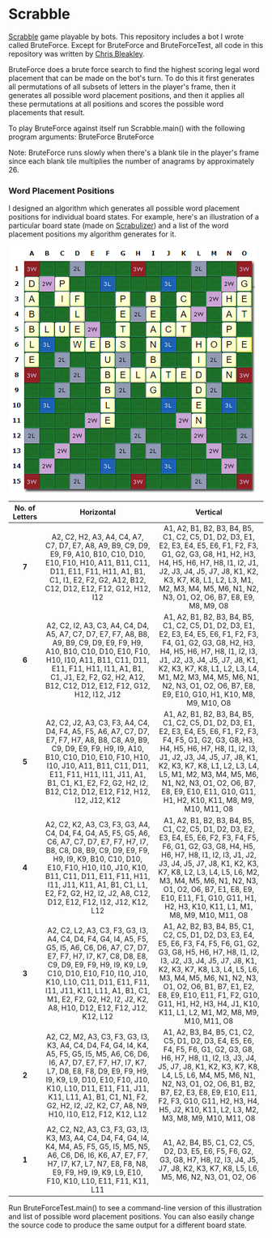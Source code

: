 # Scrabble
[Scrabble](https://en.wikipedia.org/wiki/Scrabble) game playable by bots. This repository includes a bot I wrote called BruteForce. Except for BruteForce and BruteForceTest, all code in this repository was written by [Chris Bleakley](https://people.ucd.ie/chris.bleakley).

BruteForce does a brute force search to find the highest scoring legal word placement that can be made on the bot's turn. To do this it first generates all permutations of all subsets of letters in the player's frame, then it generates all possible word placement positions, and then it applies all these permutations at all positions and scores the possible word placements that result.

To play BruteForce against itself run Scrabble.main() with the following program arguments: BruteForce BruteForce

Note: BruteForce runs slowly when there's a blank tile in the player's frame since each blank tile multiplies the number of anagrams by approximately 26.

### Word Placement Positions
I designed an algorithm which generates all possible word placement positions for individual board states. For example, here's an illustration of a particular board state (made on [Scrabulizer](https://www.scrabulizer.com/)) and a list of the word placement positions my algorithm generates for it.

<img src="exampleboardstate.PNG" />

| No. of Letters | Horizontal | Vertical |
| :---: | :---: | :---: |
| **7** | A2, C2, H2, A3, A4, C4, A7, C7, D7, E7, A8, A9, B9, C9, D9, E9, F9, A10, B10, C10, D10, E10, F10, H10, A11, B11, C11, D11, E11, F11, H11, A1, B1, C1, I1, E2, F2, G2, A12, B12, C12, D12, E12, F12, G12, H12, I12 | A1, A2, B1, B2, B3, B4, B5, C1, C2, C5, D1, D2, D3, E1, E2, E3, E4, E5, E6, F1, F2, F3, G1, G2, G3, G8, H1, H2, H3, H4, H5, H6, H7, H8, I1, I2, J1, J2, J3, J4, J5, J7, J8, K1, K2, K3, K7, K8, L1, L2, L3, M1, M2, M3, M4, M5, M6, N1, N2, N3, O1, O2, O6, B7, E8, E9, M8, M9, O8 |
| **6** | A2, C2, I2, A3, C3, A4, C4, D4, A5, A7, C7, D7, E7, F7, A8, B8, A9, B9, C9, D9, E9, F9, H9, A10, B10, C10, D10, E10, F10, H10, I10, A11, B11, C11, D11, E11, F11, H11, I11, A1, B1, C1, J1, E2, F2, G2, H2, A12, B12, C12, D12, E12, F12, G12, H12, I12, J12 | A1, A2, B1, B2, B3, B4, B5, C1, C2, C5, D1, D2, D3, E1, E2, E3, E4, E5, E6, F1, F2, F3, F4, G1, G2, G3, G8, H2, H3, H4, H5, H6, H7, H8, I1, I2, I3, J1, J2, J3, J4, J5, J7, J8, K1, K2, K3, K7, K8, L1, L2, L3, L4, M1, M2, M3, M4, M5, M6, N1, N2, N3, O1, O2, O6, B7, E8, E9, E10, G10, H1, K10, M8, M9, M10, O8 |
| **5** | A2, C2, J2, A3, C3, F3, A4, C4, D4, F4, A5, F5, A6, A7, C7, D7, E7, F7, H7, A8, B8, C8, A9, B9, C9, D9, E9, F9, H9, I9, A10, B10, C10, D10, E10, F10, H10, I10, J10, A11, B11, C11, D11, E11, F11, H11, I11, J11, A1, B1, C1, K1, E2, F2, G2, H2, I2, B12, C12, D12, E12, F12, H12, I12, J12, K12 | A1, A2, B1, B2, B3, B4, B5, C1, C2, C5, D1, D2, D3, E1, E2, E3, E4, E5, E6, F1, F2, F3, F4, F5, G1, G2, G3, G8, H3, H4, H5, H6, H7, H8, I1, I2, I3, J1, J2, J3, J4, J5, J7, J8, K1, K2, K3, K7, K8, L1, L2, L3, L4, L5, M1, M2, M3, M4, M5, M6, N1, N2, N3, O1, O2, O6, B7, E8, E9, E10, E11, G10, G11, H1, H2, K10, K11, M8, M9, M10, M11, O8 |
| **4** | A2, C2, K2, A3, C3, F3, G3, A4, C4, D4, F4, G4, A5, F5, G5, A6, C6, A7, C7, D7, E7, F7, H7, I7, B8, C8, D8, B9, C9, D9, E9, F9, H9, I9, K9, B10, C10, D10, E10, F10, H10, I10, J10, K10, B11, C11, D11, E11, F11, H11, I11, J11, K11, A1, B1, C1, L1, E2, F2, G2, H2, I2, J2, A8, C12, D12, E12, F12, I12, J12, K12, L12 | A1, A2, B1, B2, B3, B4, B5, C1, C2, C5, D1, D2, D3, E2, E3, E4, E5, E6, F2, F3, F4, F5, F6, G1, G2, G3, G8, H4, H5, H6, H7, H8, I1, I2, I3, J1, J2, J3, J4, J5, J7, J8, K1, K2, K3, K7, K8, L2, L3, L4, L5, L6, M2, M3, M4, M5, M6, N1, N2, N3, O1, O2, O6, B7, E1, E8, E9, E10, E11, F1, G10, G11, H1, H2, H3, K10, K11, L1, M1, M8, M9, M10, M11, O8 |
| **3** | A2, C2, L2, A3, C3, F3, G3, I3, A4, C4, D4, F4, G4, I4, A5, F5, G5, I5, A6, C6, D6, A7, C7, D7, E7, F7, H7, I7, K7, C8, D8, E8, C9, D9, E9, F9, H9, I9, K9, L9, C10, D10, E10, F10, I10, J10, K10, L10, C11, D11, E11, F11, I11, J11, K11, L11, A1, B1, C1, M1, E2, F2, G2, H2, I2, J2, K2, A8, H10, D12, E12, F12, J12, K12, L12 | A1, A2, B2, B3, B4, B5, C1, C2, C5, D1, D2, D3, E3, E4, E5, E6, F3, F4, F5, F6, G1, G2, G3, G8, H5, H6, H7, H8, I1, I2, I3, J2, J3, J4, J5, J7, J8, K1, K2, K3, K7, K8, L3, L4, L5, L6, M3, M4, M5, M6, N1, N2, N3, O1, O2, O6, B1, B7, E1, E2, E8, E9, E10, E11, F1, F2, G10, G11, H1, H2, H3, H4, J1, K10, K11, L1, L2, M1, M2, M8, M9, M10, M11, O8 |
| **2** | A2, C2, M2, A3, C3, F3, G3, I3, K3, A4, C4, D4, F4, G4, I4, K4, A5, F5, G5, I5, M5, A6, C6, D6, I6, A7, D7, E7, F7, H7, I7, K7, L7, D8, E8, F8, D9, E9, F9, H9, I9, K9, L9, D10, E10, F10, J10, K10, L10, D11, E11, F11, J11, K11, L11, A1, B1, C1, N1, F2, G2, H2, I2, J2, K2, C7, A8, N9, H10, I10, E12, F12, K12, L12 | A1, A2, B3, B4, B5, C1, C2, C5, D1, D2, D3, E4, E5, E6, F4, F5, F6, G1, G2, G3, G8, H6, H7, H8, I1, I2, I3, J3, J4, J5, J7, J8, K1, K2, K3, K7, K8, L4, L5, L6, M4, M5, M6, N1, N2, N3, O1, O2, O6, B1, B2, B7, E2, E3, E8, E9, E10, E11, F2, F3, G10, G11, H2, H3, H4, H5, J2, K10, K11, L2, L3, M2, M3, M8, M9, M10, M11, O8 |
| **1** | A2, C2, N2, A3, C3, F3, G3, I3, K3, M3, A4, C4, D4, F4, G4, I4, K4, M4, A5, F5, G5, I5, M5, N5, A6, C6, D6, I6, K6, A7, E7, F7, H7, I7, K7, L7, N7, E8, F8, N8, E9, F9, H9, I9, K9, L9, E10, F10, K10, L10, E11, F11, K11, L11 | A1, A2, B4, B5, C1, C2, C5, D2, D3, E5, E6, F5, F6, G2, G3, G8, H7, H8, I2, I3, J4, J5, J7, J8, K2, K3, K7, K8, L5, L6, M5, M6, N2, N3, O1, O2, O6 |

Run BruteForceTest.main() to see a command-line version of this illustration and list of possible word placement positions. You can also easily change the source code to produce the same output for a different board state.

